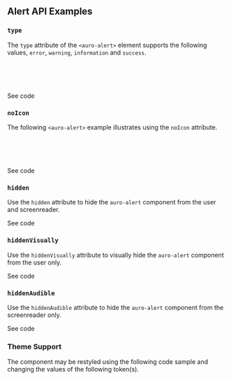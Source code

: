 <!-- AURO-GENERATED-CONTENT:START (FILE:src=./../docs/api.md) -->
<!-- AURO-GENERATED-CONTENT:END -->

## Alert API Examples

### `type`

The `type` attribute of the `<auro-alert>` element supports the following values, `error`, `warning`, `information` and `success`.

<div class="exampleWrapper">
  <!-- AURO-GENERATED-CONTENT:START (FILE:src=./../apiExamples/basic.html) -->
  <!-- AURO-GENERATED-CONTENT:END -->
  <br>
  <!-- AURO-GENERATED-CONTENT:START (FILE:src=./../apiExamples/error.html) -->
  <!-- AURO-GENERATED-CONTENT:END -->
  <br>
  <!-- AURO-GENERATED-CONTENT:START (FILE:src=./../apiExamples/warning.html) -->
  <!-- AURO-GENERATED-CONTENT:END -->
  <br>
  <!-- AURO-GENERATED-CONTENT:START (FILE:src=./../apiExamples/information.html) -->
  <!-- AURO-GENERATED-CONTENT:END -->
  <br>
  <!-- AURO-GENERATED-CONTENT:START (FILE:src=./../apiExamples/success.html) -->
  <!-- AURO-GENERATED-CONTENT:END -->
</div>

<auro-accordion alignRight>
  <span slot="trigger">See code</span>

<!-- AURO-GENERATED-CONTENT:START (CODE:src=./../apiExamples/basic.html) -->
<!-- AURO-GENERATED-CONTENT:END -->
<!-- AURO-GENERATED-CONTENT:START (CODE:src=./../apiExamples/error.html) -->
<!-- AURO-GENERATED-CONTENT:END -->
<!-- AURO-GENERATED-CONTENT:START (CODE:src=./../apiExamples/warning.html) -->
<!-- AURO-GENERATED-CONTENT:END -->
<!-- AURO-GENERATED-CONTENT:START (CODE:src=./../apiExamples/information.html) -->
<!-- AURO-GENERATED-CONTENT:END -->
<!-- AURO-GENERATED-CONTENT:START (CODE:src=./../apiExamples/success.html) -->
<!-- AURO-GENERATED-CONTENT:END -->

</auro-accordion>

### `noIcon`

The following `<auro-alert>` example illustrates using the `noIcon` attribute.

<div class="exampleWrapper">
  <!-- AURO-GENERATED-CONTENT:START (FILE:src=./../apiExamples/error-no-icon.html) -->
  <!-- AURO-GENERATED-CONTENT:END -->
  <br>
  <!-- AURO-GENERATED-CONTENT:START (FILE:src=./../apiExamples/information-no-icon.html) -->
  <!-- AURO-GENERATED-CONTENT:END -->
  <br>
  <!-- AURO-GENERATED-CONTENT:START (FILE:src=./../apiExamples/warning-no-icon.html) -->
  <!-- AURO-GENERATED-CONTENT:END -->
  <br>
  <!-- AURO-GENERATED-CONTENT:START (FILE:src=./../apiExamples/success-no-icon.html) -->
  <!-- AURO-GENERATED-CONTENT:END -->
  <br>
</div>

<auro-accordion alignRight>
  <span slot="trigger">See code</span>

<!-- AURO-GENERATED-CONTENT:START (CODE:src=./../apiExamples/error-no-icon.html) -->
<!-- AURO-GENERATED-CONTENT:END -->
<!-- AURO-GENERATED-CONTENT:START (CODE:src=./../apiExamples/information-no-icon.html) -->
<!-- AURO-GENERATED-CONTENT:END -->
<!-- AURO-GENERATED-CONTENT:START (CODE:src=./../apiExamples/warning-no-icon.html) -->
<!-- AURO-GENERATED-CONTENT:END -->
<!-- AURO-GENERATED-CONTENT:START (CODE:src=./../apiExamples/success-no-icon.html) -->
<!-- AURO-GENERATED-CONTENT:END -->

</auro-accordion>

### `hidden`

Use the `hidden` attribute to hide the `auro-alert` component from the user and screenreader.

<div class="exampleWrapper">
  <!-- AURO-GENERATED-CONTENT:START (FILE:src=./../apiExamples/hidden.html) -->
  <!-- AURO-GENERATED-CONTENT:END -->
</div>

<auro-accordion alignRight>
  <span slot="trigger">See code</span>

<!-- AURO-GENERATED-CONTENT:START (CODE:src=./../apiExamples/hidden.html) -->
<!-- AURO-GENERATED-CONTENT:END -->

</auro-accordion>

### `hiddenVisually`

Use the `hiddenVisually` attribute to visually hide the `auro-alert` component from the user only.

<div class="exampleWrapper">
  <!-- AURO-GENERATED-CONTENT:START (FILE:src=./../apiExamples/hidden-visually.html) -->
  <!-- AURO-GENERATED-CONTENT:END -->
</div>

<auro-accordion alignRight>
  <span slot="trigger">See code</span>

<!-- AURO-GENERATED-CONTENT:START (CODE:src=./../apiExamples/hidden-visually.html) -->
<!-- AURO-GENERATED-CONTENT:END -->

</auro-accordion>

### `hiddenAudible`

Use the `hiddenAudible` attribute to hide the `auro-alert` component from the screenreader only.

<div class="exampleWrapper">
  <!-- AURO-GENERATED-CONTENT:START (FILE:src=./../apiExamples/hidden-audible.html) -->
  <!-- AURO-GENERATED-CONTENT:END -->
</div>

<auro-accordion alignRight>
  <span slot="trigger">See code</span>

<!-- AURO-GENERATED-CONTENT:START (CODE:src=./../apiExamples/hidden-audible.html) -->
<!-- AURO-GENERATED-CONTENT:END -->

</auro-accordion>

### Theme Support

The component may be restyled using the following code sample and changing the values of the following token(s).

<!-- AURO-GENERATED-CONTENT:START (CODE:src=./../src/styles/tokens.scss) -->
<!-- AURO-GENERATED-CONTENT:END -->

